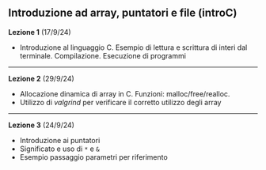 ##  Introduzione ad array, puntatori e file (introC)


**Lezione 1** (17/9/24)

* Introduzione al linguaggio C. Esempio di lettura e scrittura di interi dal terminale. Compilazione. Esecuzione di programmi 

-----------------------

**Lezione 2** (29/9/24)

* Allocazione dinamica di array in C. Funzioni: malloc/free/realloc. 
* Utilizzo di *valgrind* per verificare il corretto utilizzo degli array

-------

**Lezione 3** (24/9/24)

* Introduzione ai puntatori
* Significato e uso di `*` e `&`
* Esempio passaggio parametri per riferimento

